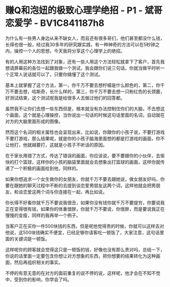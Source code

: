 # 赚Q和泡妞的极致心理学绝招 - P1 - 斌哥恋爱学 - BV1C841187h8

为什么有一些男人身边从来不缺女人，而且还有很多哥们，他们甚至都没什么钱，长得也很一般，经过我30多年的研究跟实践，有一种神奇的方法可以在5秒钟之内，操控一个人的思想，今天我将分享这个心理学上的绝招。

有的人用这种方法找到了对象，还有一些人用这个方法轻松就拿下了客户，首先我想请屏幕前的各位一起跟我做一个测试，我会跟你们说三句话，你就当做平时听一个正常人说话就可以了，只要你搞懂了这个测试。

基本上就掌握了这个方法，第一，你千万不要去想柠檬是什么颜色的，第二，你千万不要去想，哈斯奇，长什么样的，第三，你千万不要去想一只粉红色的长颈鹿，好测试结束，这个测试呢我是给很多人去做过他们的回答都。

虽然我不让你们去想一些东西但是，根本就没有办法控制住你们的大脑，不去想这个画面，这个就是心理操控，当你说出一句话的时候这句话里面的名词，自动就在对方的大脑里面形成的图像。

然而这个名词的相关属性也会呈现出来，比如说，你跟你的小孩子说，不要打游戏不要打游戏，那么结果呢，就是你的小孩子脑海里面想的都是打游戏的画面，你不让他打，他就越要打，这就是小孩子不听话的原因。

在于家长用错了方式，传达了错误的画面，你应该说，要不要跟你的小伙伴，去愉快的打个篮球，这样你的小孩的脑袋里面就会去想象出打篮球的画面，这样你就传递了一个积极的画面给到他，同样的。

如果你想追求一个女生做你的女朋友，你就千万不要去跟她说，做女朋友好吗，你要在跟她的聊天过程中不断的去提到谈恋爱男朋友这两个词，这样他就会把男朋友，和谈恋爱这两个词与你连接在一起，再比如说。

你长得不好看你就千万不要说我很丑，如果你没有钱你就千万不要提穷，你要说我正在变得很有钱，如果你的体重很胖，你就千万不要说，你很胖，而是要说我正在慢慢的变瘦，同样的我再举一个例子。

当客户正在买你一件500块钱的东西，但是呢他觉得贵的时候，你就可以这样去对他说，这500块钱确实不便宜，已经足够你请客吃一顿饭了，大家注意，这句话里面的关键词是一顿饭。

这样呢你的顾客就会觉得这只是一顿饭的钱，好像也没有那么贵对吗，总结一下，你说的话里面一定要包含你想让对方想象的东西，把你想要的结果转化为这种画面，然后再组织相关的事实。

不停的有意无意的在对方的面前重复的说不停的说，这样呢，他才会在不知不觉中，受到你的影响，你学会了吗。
